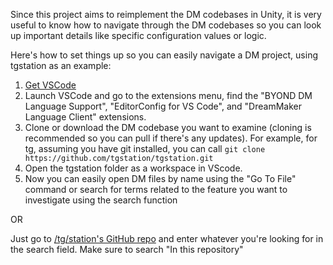 Since this project aims to reimplement the DM codebases in Unity, it is very useful to know how to navigate through the DM codebases so you can look up important details like specific configuration values or logic.

Here's how to set things up so you can easily navigate a DM project, using tgstation as an example:
1. [Get VSCode](https://code.visualstudio.com/download)
2. Launch VSCode and go to the extensions menu, find the "BYOND DM Language Support", "EditorConfig for VS Code", and "DreamMaker Language Client" extensions.
3. Clone or download the DM codebase you want to examine (cloning is recommended so you can pull if there's any updates). For example, for tg, assuming you have git installed, you can call `git clone https://github.com/tgstation/tgstation.git`
4. Open the tgstation folder as a workspace in VScode.
5. Now you can easily open DM files by name using the "Go To File" command or search for terms related to the feature you want to investigate using the search function

OR

Just go to [/tg/station's GitHub repo](https://github.com/tgstation/tgstation) and enter whatever you're looking for in the search field. Make sure to search "In this repository"

